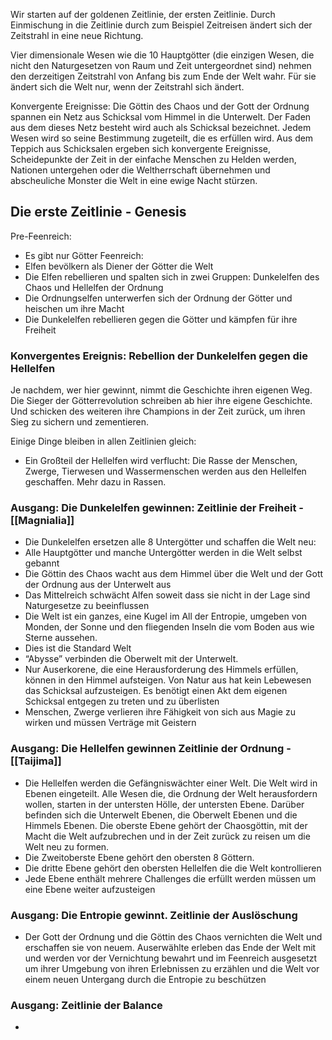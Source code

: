 
Wir starten auf der goldenen Zeitlinie, der ersten Zeitlinie. Durch Einmischung in die Zeitlinie durch zum Beispiel Zeitreisen ändert sich der Zeitstrahl in eine neue Richtung.

Vier dimensionale Wesen wie die 10 Hauptgötter (die einzigen Wesen, die nicht den Naturgesetzen von Raum und Zeit untergeordnet sind) nehmen den derzeitigen Zeitstrahl von Anfang bis zum Ende der Welt wahr. Für sie ändert sich die Welt nur, wenn der Zeitstrahl sich ändert.

Konvergente Ereignisse: Die Göttin des Chaos und der Gott der Ordnung spannen ein Netz aus Schicksal vom Himmel in die Unterwelt. Der Faden aus dem dieses Netz besteht wird auch als Schicksal bezeichnet. Jedem Wesen wird so seine Bestimmung zugeteilt, die es erfüllen wird. Aus dem Teppich aus Schicksalen ergeben sich konvergente Ereignisse, Scheidepunkte der Zeit in der einfache Menschen zu Helden werden, Nationen untergehen oder die Weltherrschaft übernehmen und abscheuliche Monster die Welt in eine ewige Nacht stürzen.

## Die erste Zeitlinie - Genesis
Pre-Feenreich:

- Es gibt nur Götter
Feenreich:
- Elfen bevölkern als Diener der Götter die Welt
- Die Elfen rebellieren und spalten sich in zwei Gruppen: Dunkelelfen des Chaos und Hellelfen der Ordnung
- Die Ordnungselfen unterwerfen sich der Ordnung der Götter und heischen um ihre Macht
- Die Dunkelelfen rebellieren gegen die Götter und kämpfen für ihre Freiheit

### Konvergentes Ereignis: Rebellion der Dunkelelfen gegen die Hellelfen
Je nachdem, wer hier gewinnt, nimmt die Geschichte ihren eigenen Weg. Die Sieger der Götterrevolution schreiben ab hier ihre eigene Geschichte. Und schicken des weiteren ihre Champions in der Zeit zurück, um ihren Sieg zu sichern und zementieren.

Einige Dinge bleiben in allen Zeitlinien gleich:
- Ein Großteil der Hellelfen wird verflucht: Die Rasse der Menschen, Zwerge, Tierwesen und Wassermenschen werden aus den Hellelfen geschaffen. Mehr dazu in Rassen.

### Ausgang: Die Dunkelelfen gewinnen: Zeitlinie der Freiheit - [[Magnialia]]

- Die Dunkelelfen ersetzen alle 8 Untergötter und schaffen die Welt neu:
- Alle Hauptgötter und manche Untergötter werden in die Welt selbst gebannt
- Die Göttin des Chaos wacht aus dem Himmel über die Welt und der Gott der Ordnung aus der Unterwelt aus
- Das Mittelreich schwächt Alfen soweit dass sie nicht in der Lage sind Naturgesetze zu beeinflussen
- Die Welt ist ein ganzes, eine Kugel im All der Entropie, umgeben von Monden, der Sonne und den fliegenden Inseln die vom Boden aus wie Sterne aussehen.
- Dies ist die Standard Welt
- “Abysse” verbinden die Oberwelt mit der Unterwelt.
- Nur Auserkorene, die eine Herausforderung des Himmels erfüllen, können in den Himmel aufsteigen. Von Natur aus hat kein Lebewesen das Schicksal aufzusteigen. Es benötigt einen Akt dem eigenen Schicksal entgegen zu treten und zu überlisten
- Menschen, Zwerge verlieren ihre Fähigkeit von sich aus Magie zu wirken und müssen Verträge mit Geistern 

### Ausgang: Die Hellelfen gewinnen Zeitlinie der Ordnung - [[Taijima]]

- Die Hellelfen werden die Gefängniswächter einer Welt. Die Welt wird in Ebenen eingeteilt. Alle Wesen die, die Ordnung der Welt herausfordern wollen, starten in der untersten Hölle, der untersten Ebene. Darüber befinden sich die Unterwelt Ebenen, die Oberwelt Ebenen und die Himmels Ebenen. Die oberste Ebene gehört der Chaosgöttin, mit der Macht die Welt aufzubrechen und in der Zeit zurück zu reisen um die Welt neu zu formen.
- Die Zweitoberste Ebene gehört den obersten 8 Göttern.
- Die dritte Ebene gehört den obersten Hellelfen die die Welt kontrollieren
- Jede Ebene enthält mehrere Challenges die erfüllt werden müssen um eine Ebene weiter aufzusteigen

### Ausgang: Die Entropie gewinnt. Zeitlinie der Auslöschung

- Der Gott der Ordnung und die Göttin des Chaos vernichten die Welt und erschaffen sie von neuem. Auserwählte erleben das Ende der Welt mit und werden vor der Vernichtung bewahrt und im Feenreich ausgesetzt um ihrer Umgebung von ihren Erlebnissen zu erzählen und die Welt vor einem neuen Untergang durch die Entropie zu beschützen

### Ausgang: Zeitlinie der Balance

-